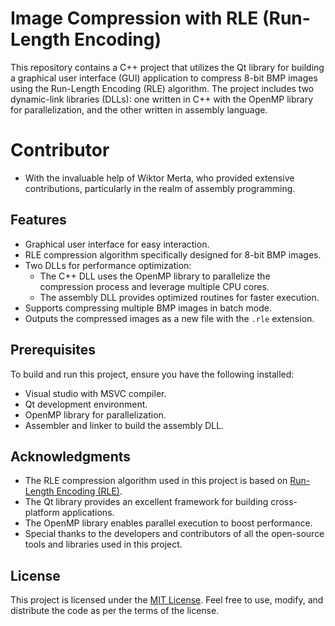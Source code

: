 # Image Compression with RLE (Run-Length Encoding)

This repository contains a C++ project that utilizes the Qt library for building a graphical user interface (GUI) application to compress 8-bit BMP images using the Run-Length Encoding (RLE) algorithm. The project includes two dynamic-link libraries (DLLs): one written in C++ with the OpenMP library for parallelization, and the other written in assembly language.

# Contributor
- With the invaluable help of Wiktor Merta, who provided extensive contributions, particularly in the realm of assembly programming.

## Features

- Graphical user interface for easy interaction.
- RLE compression algorithm specifically designed for 8-bit BMP images.
- Two DLLs for performance optimization:
  - The C++ DLL uses the OpenMP library to parallelize the compression process and leverage multiple CPU cores.
  - The assembly DLL provides optimized routines for faster execution.
- Supports compressing multiple BMP images in batch mode.
- Outputs the compressed images as a new file with the `.rle` extension.

## Prerequisites

To build and run this project, ensure you have the following installed:

- Visual studio with MSVC compiler.
- Qt development environment.
- OpenMP library for parallelization.
- Assembler and linker to build the assembly DLL.

## Acknowledgments

- The RLE compression algorithm used in this project is based on [Run-Length Encoding (RLE)](https://en.wikipedia.org/wiki/Run-length_encoding).
- The Qt library provides an excellent framework for building cross-platform applications.
- The OpenMP library enables parallel execution to boost performance.
- Special thanks to the developers and contributors of all the open-source tools and libraries used in this project.

## License

This project is licensed under the [MIT License](LICENSE). Feel free to use, modify, and distribute the code as per the terms of the license.
